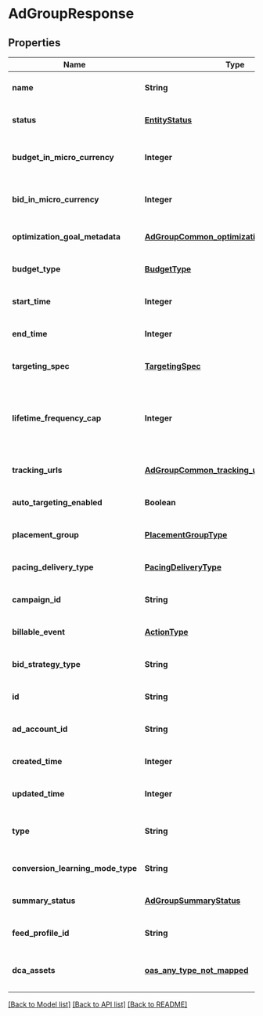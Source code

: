# AdGroupResponse
## Properties

| Name | Type | Description | Notes |
|------------ | ------------- | ------------- | -------------|
| **name** | **String** | Ad group name. | [optional] [default to null] |
| **status** | [**EntityStatus**](EntityStatus.md) | Ad group/entity status. | [optional] [default to null] |
| **budget\_in\_micro\_currency** | **Integer** | Budget in micro currency. This field is **REQUIRED** for non-CBO (campaign budget optimization) campaigns.  A CBO campaign automatically generates ad group budgets from its campaign budget to maximize campaign outcome. A CBO campaign is limited to 70 or less ad groups. | [optional] [default to null] |
| **bid\_in\_micro\_currency** | **Integer** | Bid price in micro currency. This field is **REQUIRED** for the following campaign objective_type/billable_event combinations: AWARENESS/IMPRESSION, CONSIDERATION/CLICKTHROUGH, CATALOG_SALES/CLICKTHROUGH, VIDEO_VIEW/VIDEO_V_50_MRC. | [optional] [default to null] |
| **optimization\_goal\_metadata** | [**AdGroupCommon_optimization_goal_metadata**](AdGroupCommon_optimization_goal_metadata.md) |  | [optional] [default to null] |
| **budget\_type** | [**BudgetType**](BudgetType.md) |  | [optional] [default to null] |
| **start\_time** | **Integer** | Ad group start time. Unix timestamp in seconds. Defaults to current time. | [optional] [default to null] |
| **end\_time** | **Integer** | Ad group end time. Unix timestamp in seconds. | [optional] [default to null] |
| **targeting\_spec** | [**TargetingSpec**](TargetingSpec.md) |  | [optional] [default to null] |
| **lifetime\_frequency\_cap** | **Integer** | Set a limit to the number of times a promoted pin from this campaign can be impressed by a pinner within the past rolling 30 days. Only available for CPM (cost per mille (1000 impressions))  ad groups. A CPM ad group has an IMPRESSION &lt;a href&#x3D;\&quot;https://developers.pinterest.com/docs/redoc/#section/Billable-event\&quot;&gt;billable_event&lt;/a&gt; value. This field **REQUIRES** the &#x60;end_time&#x60; field. | [optional] [default to null] |
| **tracking\_urls** | [**AdGroupCommon_tracking_urls**](AdGroupCommon_tracking_urls.md) |  | [optional] [default to null] |
| **auto\_targeting\_enabled** | **Boolean** | Enable auto-targeting for ad group. Also known as &lt;a href&#x3D;\&quot;https://help.pinterest.com/en/business/article/expanded-targeting\&quot; target&#x3D;\&quot;_blank\&quot;&gt;\&quot;expanded targeting\&quot;&lt;/a&gt;. | [optional] [default to null] |
| **placement\_group** | [**PlacementGroupType**](PlacementGroupType.md) | &lt;a href&#x3D;\&quot;https://developers.pinterest.com/docs/redoc/#section/Placement-group\&quot;&gt;Placement group&lt;/a&gt;. | [optional] [default to null] |
| **pacing\_delivery\_type** | [**PacingDeliveryType**](PacingDeliveryType.md) |  | [optional] [default to null] |
| **campaign\_id** | **String** | Campaign ID of the ad group. | [optional] [default to null] |
| **billable\_event** | [**ActionType**](ActionType.md) |  | [optional] [default to null] |
| **bid\_strategy\_type** | **String** | Bid strategy type | [optional] [default to null] |
| **id** | **String** | Ad group ID. | [optional] [default to null] |
| **ad\_account\_id** | **String** | Advertiser ID. | [optional] [default to null] |
| **created\_time** | **Integer** | Ad group creation time. Unix timestamp in seconds. | [optional] [default to null] |
| **updated\_time** | **Integer** | Ad group last update time. Unix timestamp in seconds. | [optional] [default to null] |
| **type** | **String** | Always \&quot;adgroup\&quot;. | [optional] [default to adgroup] |
| **conversion\_learning\_mode\_type** | **String** | oCPM learn mode | [optional] [default to null] |
| **summary\_status** | [**AdGroupSummaryStatus**](AdGroupSummaryStatus.md) | Ad group summary status. | [optional] [default to null] |
| **feed\_profile\_id** | **String** | Feed Profile ID associated to the adgroup. | [optional] [default to null] |
| **dca\_assets** | [**oas_any_type_not_mapped**](.md) | [DCA] The Dynamic creative assets to use for DCA. Dynamic Creative Assembly (DCA) accepts basic creative assets of an ad (image, video, title, call to action, logo etc). Then it automatically generates optimized ad combinations based on these assets. | [optional] [default to null] |

[[Back to Model list]](../README.md#documentation-for-models) [[Back to API list]](../README.md#documentation-for-api-endpoints) [[Back to README]](../README.md)


